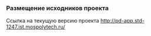 ### Размещение исходников проекта

Ссылка на текущую версию проекта
http://pd-app.std-1247.ist.mospolytech.ru/
